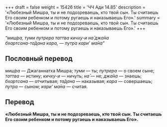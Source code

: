 +++
draft = false
weight = 15426
title = 'ЧЧ Ади 14.85'
description = '«Любезный Мишра, ты и не подозреваешь, кто твой сын. Ты считаешь Его своим ребенком и потому ругаешь и наказываешь Его».'
summary = '«Любезный Мишра, ты и не подозреваешь, кто твой сын. Ты считаешь Его своим ребенком и потому ругаешь и наказываешь Его».'
+++

_”миш́ра, туми путрера таттва кичху-и на̄ джа̄на  
бхартсана-та̄д̣ана кара, — путра кари’ ма̄на”_

## Пословный перевод

_миш́ра_ — Джаганнатха Мишра; _туми_ — ты; _путрера_ — о своем сыне; _таттва_ — истину; _кичху_\-_и_ — ничуть; _на̄_ — не; _джа̄на_ — знаешь; _бхартсана_ — отчитывая; _та̄д̣ана_ — наказывая; _кара_ — совершаешь; _путра_ — сыном; _кари’_ _ма̄на_ — считая.

## Перевод

**«Любезный Мишра, ты и не подозреваешь, кто твой сын. Ты считаешь Его своим ребенком и потому ругаешь и наказываешь Его».**

